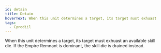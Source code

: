 ```yaml
---
id: detain
title: Detain
hoverText: When this unit determines a target, its target must exhuast an available skill die. If the Empire Remnant is dominant, the skill die is drained instead.
tags:
  - Cyrodiil
---
```


When this unit determines a target, its target must exhuast an available skill die. If the Empire Remnant is dominant, the skill die is drained instead.